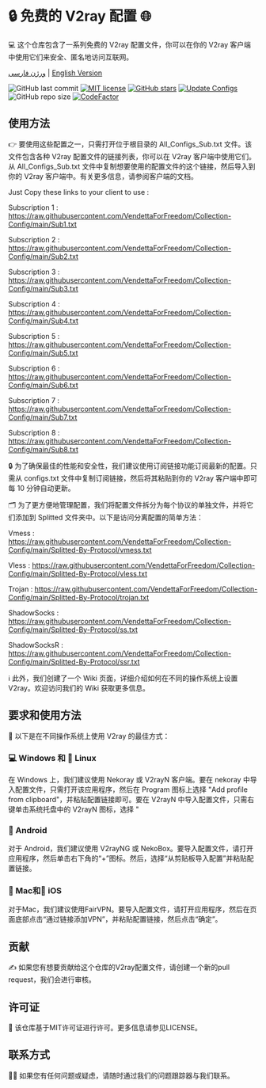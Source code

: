 # 🔒 免费的 V2ray 配置 🌐
💻 这个仓库包含了一系列免费的 V2ray 配置文件，你可以在你的 V2ray 客户端中使用它们来安全、匿名地访问互联网。

[ورژن فارسی](https://github.com/VendettaForFreedom/Collection-Config/blob/main/Persian-README.md) | [English Version](https://github.com/VendettaForFreedom/Collection-Config)

![GitHub last commit](https://img.shields.io/github/last-commit/VendettaForFreedom/Collection-Config.svg) [![MIT license](https://img.shields.io/badge/License-MIT-blue.svg)](https://lbesson.mit-license.org/) [![GitHub stars](https://img.shields.io/github/stars/VendettaForFreedom/Collection-Config.svg)](https://github.com/VendettaForFreedom/Collection-Config/stargazers) [![Update Configs](https://github.com/VendettaForFreedom/Collection-Config/actions/workflows/python-app.yml/badge.svg)](https://github.com/VendettaForFreedom/Collection-Config/actions/workflows/python-app.yml) ![GitHub repo size](https://img.shields.io/github/repo-size/VendettaForFreedom/Collection-Config) [![CodeFactor](https://www.codefactor.io/repository/github/VendettaForFreedom/Collection-Config/badge)](https://www.codefactor.io/repository/github/VendettaForFreedom/Collection-Config) 



## 使用方法
👉 要使用这些配置之一，只需打开位于根目录的 All_Configs_Sub.txt 文件。该文件包含各种 V2ray 配置文件的链接列表，你可以在 V2ray 客户端中使用它们。从 All_Configs_Sub.txt 文件中复制想要使用的配置文件的这个链接，然后导入到你的 V2ray 客户端中。有关更多信息，请参阅客户端的文档。

Just Copy these links to your client to use :

Subscription 1 : https://raw.githubusercontent.com/VendettaForFreedom/Collection-Config/main/Sub1.txt

Subscription 2 : https://raw.githubusercontent.com/VendettaForFreedom/Collection-Config/main/Sub2.txt

Subscription 3 : https://raw.githubusercontent.com/VendettaForFreedom/Collection-Config/main/Sub3.txt

Subscription 4 : https://raw.githubusercontent.com/VendettaForFreedom/Collection-Config/main/Sub4.txt

Subscription 5 : https://raw.githubusercontent.com/VendettaForFreedom/Collection-Config/main/Sub5.txt

Subscription 6 : https://raw.githubusercontent.com/VendettaForFreedom/Collection-Config/main/Sub6.txt

Subscription 7 : https://raw.githubusercontent.com/VendettaForFreedom/Collection-Config/main/Sub7.txt

Subscription 8 : https://raw.githubusercontent.com/VendettaForFreedom/Collection-Config/main/Sub8.txt


🔒 为了确保最佳的性能和安全性，我们建议使用订阅链接功能订阅最新的配置。只需从 configs.txt 文件中复制订阅链接，然后将其粘贴到你的 V2ray 客户端中即可每 10 分钟自动更新。

🗂️ 为了更方便地管理配置，我们将配置文件拆分为每个协议的单独文件，并将它们添加到 Splitted 文件夹中。以下是访问分离配置的简单方法：

Vmess : https://raw.githubusercontent.com/VendettaForFreedom/Collection-Config/main/Splitted-By-Protocol/vmess.txt

Vless : https://raw.githubusercontent.com/VendettaForFreedom/Collection-Config/main/Splitted-By-Protocol/vless.txt

Trojan : https://raw.githubusercontent.com/VendettaForFreedom/Collection-Config/main/Splitted-By-Protocol/trojan.txt

ShadowSocks : https://raw.githubusercontent.com/VendettaForFreedom/Collection-Config/main/Splitted-By-Protocol/ss.txt

ShadowSocksR : https://raw.githubusercontent.com/VendettaForFreedom/Collection-Config/main/Splitted-By-Protocol/ssr.txt

ℹ️ 此外，我们创建了一个 Wiki 页面，详细介绍如何在不同的操作系统上设置 V2ray。欢迎访问我们的 Wiki 获取更多信息。

## 要求和使用方法
📲 以下是在不同操作系统上使用 V2ray 的最佳方式：

### 💻 Windows 和 🐧 Linux
在 Windows 上，我们建议使用 Nekoray 或 V2rayN 客户端。要在 nekoray 中导入配置文件，只需打开该应用程序，然后在 Program 图标上选择 "Add profile from clipboard"，并粘贴配置链接即可。要在 V2rayN 中导入配置文件，只需右键单击系统托盘中的 V2rayN 图标，选择 "

### 🤖 Android
对于 Android，我们建议使用 V2rayNG 或 NekoBox。要导入配置文件，请打开应用程序，然后单击右下角的“+”图标。然后，选择“从剪贴板导入配置”并粘贴配置链接。

### 🍎 Mac和📱 iOS
对于Mac，我们建议使用FairVPN。要导入配置文件，请打开应用程序，然后在页面底部点击“通过链接添加VPN”，并粘贴配置链接，然后点击“确定”。

## 贡献
✍️ 如果您有想要贡献给这个仓库的V2ray配置文件，请创建一个新的pull request，我们会进行审核。

## 许可证
📝 该仓库基于MIT许可证进行许可。更多信息请参见LICENSE。

## 联系方式
🙋‍♀️ 如果您有任何问题或疑虑，请随时通过我们的问题跟踪器与我们联系。

